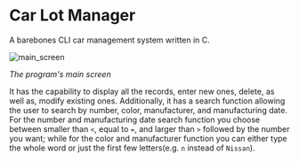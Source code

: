 # Car Lot Manager
A barebones CLI car management system written in C.

<div class="img-with-text">
    <img src="https://user-images.githubusercontent.com/83914704/124085320-96634f00-da58-11eb-9e43-6a98146f821b.png" alt="main_screen" />
    <p><i>The program's main screen</i></p>
</div>


It has the capability to display all the records, enter new ones, delete, as well as, modify existing ones. Additionally, it has a search function allowing the user to search by number, color, manufacturer, and manufacturing date. For the number and manufacturing date search function you choose between smaller than `<`, equal to `=`, and larger than `>` followed by the number you want; while for the color and manufacturer function you can either type the whole word or just the first few letters(e.g. `n` instead of `Nissan`).
